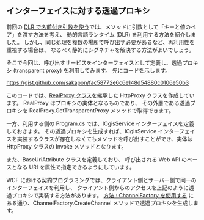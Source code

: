 ## インターフェイスに対する透過プロキシ

前回の [DLR で名前付き引数を使う](Dynamic-Named-Arguments.md)では、メソッドに引数として「キーと値のペア」を渡す方法を考え、
動的言語ランタイム (DLR) を利用する方法を紹介しました。
しかし、同じ処理を複数の場所で呼び出す必要があるなど、再利用性を重視する場合は、
なるべく静的にシグネチャを解決する方法がよいでしょう。

そこで今回は、呼び出すサービスをインターフェイスとして定義し、透過プロキシ (transparent proxy) を利用してみます。
先にコードを示します。

https://gist.github.com/sakapon/fac58772e6c6e148d54880c0106e50b3

このコードでは、[RealProxy クラス](https://msdn.microsoft.com/ja-jp/library/system.runtime.remoting.proxies.realproxy.aspx)を継承した HttpProxy<IService> クラスを作成しています。
RealProxy はプロキシの実体となるものであり、
その外層である透過プロキシを RealProxy.GetTransparentProxy メソッドで取得できます。

一方、利用する側の Program.cs では、ICgisService インターフェイスを定義しておきます。
その透過プロキシを生成すれば、ICgisService インターフェイスを実装するクラスが存在しなくてもメソッドを呼び出すことができ、実体は HttpProxy<IService> クラスの Invoke メソッドとなります。

また、BaseUriAttribute クラスを定義しており、
呼び出される Web API のベースとなる URI を属性で指定できるようにしています。

WCF における契約プログラミングでは、クライアント側とサーバー側で同一のインターフェイスを利用し、
クライアント側からのアクセスを上記のように透過プロキシで実装する方法があります。
[方法 : ChannelFactory を使用する](https://msdn.microsoft.com/ja-jp/library/ms734681.aspx) にある通り、ChannelFactory.CreateChannel メソッドで透過プロキシを生成します。
